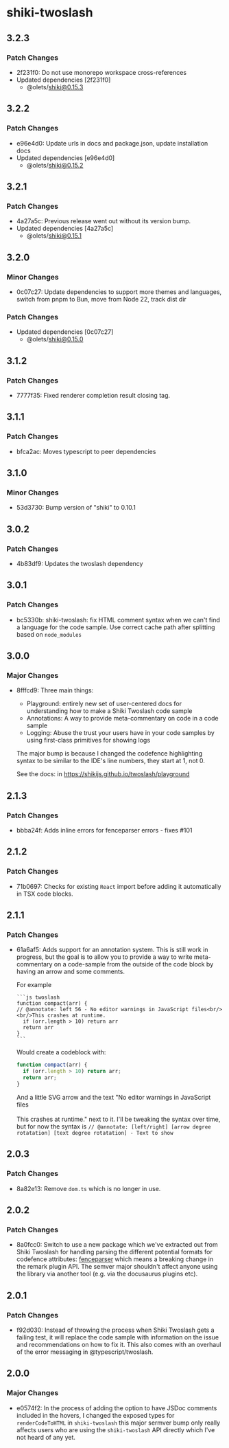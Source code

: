 # shiki-twoslash

## 3.2.3

### Patch Changes

- 2f231f0: Do not use monorepo workspace cross-references
- Updated dependencies [2f231f0]
  - @olets/shiki@0.15.3

## 3.2.2

### Patch Changes

- e96e4d0: Update urls in docs and package.json, update installation docs
- Updated dependencies [e96e4d0]
  - @olets/shiki@0.15.2

## 3.2.1

### Patch Changes

- 4a27a5c: Previous release went out without its version bump.
- Updated dependencies [4a27a5c]
  - @olets/shiki@0.15.1

## 3.2.0

### Minor Changes

- 0c07c27: Update dependencies to support more themes and languages, switch from pnpm to Bun, move from Node 22, track dist dir

### Patch Changes

- Updated dependencies [0c07c27]
  - @olets/shiki@0.15.0

## 3.1.2

### Patch Changes

- 7777f35: Fixed renderer completion result closing tag.

## 3.1.1

### Patch Changes

- bfca2ac: Moves typescript to peer dependencies

## 3.1.0

### Minor Changes

- 53d3730: Bump version of "shiki" to 0.10.1

## 3.0.2

### Patch Changes

- 4b83df9: Updates the twoslash dependency

## 3.0.1

### Patch Changes

- bc5330b: shiki-twoslash: fix HTML comment syntax when we can't find a language for the code sample.
  Use correct cache path after splitting based on `node_modules`

## 3.0.0

### Major Changes

- 8fffcd9: Three main things:

  - Playground: entirely new set of user-centered docs for understanding how to make a Shiki Twoslash code sample
  - Annotations: A way to provide meta-commentary on code in a code sample
  - Logging: Abuse the trust your users have in your code samples by using first-class primitives for showing logs

  The major bump is because I changed the codefence highlighting syntax to be similar to the IDE's line numbers, they start at 1, not 0.

  See the docs: in https://shikijs.github.io/twoslash/playground

## 2.1.3

### Patch Changes

- bbba24f: Adds inline errors for fenceparser errors - fixes #101

## 2.1.2

### Patch Changes

- 71b0697: Checks for existing `React` import before adding it automatically in TSX code blocks.

## 2.1.1

### Patch Changes

- 61a6af5: Adds support for an annotation system. This is still work in progress, but the goal is to allow you to provide a way to write meta-commentary on a code-sample from the outside of the code block by having an arrow and some comments.

  For example

  ````
  ```js twoslash
  function compact(arr) {
  // @annotate: left 56 - No editor warnings in JavaScript files<br/><br/>This crashes at runtime.
    if (orr.length > 10) return arr
    return arr
  }
  ```
  ````

  Would create a codeblock with:

  ```js
  function compact(arr) {
    if (orr.length > 10) return arr;
    return arr;
  }
  ```

  And a little SVG arrow and the text "No editor warnings in JavaScript files<br/><br/>This crashes at runtime." next to it.
  I'll be tweaking the syntax over time, but for now the syntax is `// @annotate: [left/right] [arrow degree rotatation] [text degree rotatation] - Text to show`

## 2.0.3

### Patch Changes

- 8a82e13: Remove `dom.ts` which is no longer in use.

## 2.0.2

### Patch Changes

- 8a0fcc0: Switch to use a new package which we've extracted out from Shiki Twoslash for handling parsing the different potential formats for codefence attributes: [fenceparser](https://www.npmjs.com/package/fenceparser) which means a breaking change in the remark plugin API. The semver major shouldn't affect anyone using the library via another tool (e.g. via the docusaurus plugins etc).

## 2.0.1

### Patch Changes

- f92d030: Instead of throwing the process when Shiki Twoslash gets a failing test, it will replace the code sample with information on the issue and recommendations on how to fix it. This also comes with an overhaul of the error messaging in @typescript/twoslash.

## 2.0.0

### Major Changes

- e0574f2: In the process of adding the option to have JSDoc comments included in the hovers, I changed the exposed types for `renderCodeToHTML` in `shiki-twoslash` this major sermver bump only really affects users who are using the `shiki-twoslash` API directly which I've not heard of any yet.
